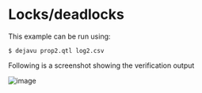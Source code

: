 # Locks/deadlocks


This example can be run using:
```
$ dejavu prop2.qtl log2.csv
```

Following is a screenshot showing the verification output

![image](https://user-images.githubusercontent.com/56625259/232654193-4299caf1-3ada-47a0-aade-1b20cb5aa3ce.png)
